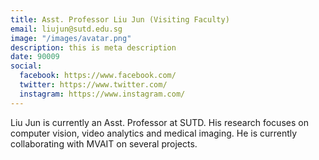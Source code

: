 ```yaml
---
title: Asst. Professor Liu Jun (Visiting Faculty)
email: liujun@sutd.edu.sg
image: "/images/avatar.png"
description: this is meta description
date: 90009
social:
  facebook: https://www.facebook.com/
  twitter: https://www.twitter.com/
  instagram: https://www.instagram.com/
---
```




Liu Jun is currently an Asst. Professor at SUTD. His research focuses on computer vision, video analytics and medical imaging. He is currently collaborating with MVAIT on several projects.
